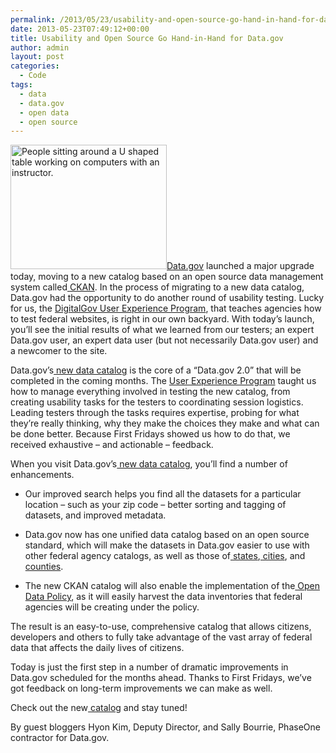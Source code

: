 ```yaml
---
permalink: /2013/05/23/usability-and-open-source-go-hand-in-hand-for-data-gov/
date: 2013-05-23T07:49:12+00:00
title: Usability and Open Source Go Hand-in-Hand for Data.gov
author: admin
layout: post
categories:
  - Code
tags:
  - data
  - data.gov
  - open data
  - open source
---
```


<p dir="ltr">
  <a href="https://s3.amazonaws.com/sitesusa/wp-content/uploads/sites/212/2013/05/usability-molly.jpg"><img class="size-medium wp-image-115452 alignright" src="https://s3.amazonaws.com/sitesusa/wp-content/uploads/sites/212/2013/05/usability-molly-250x199.jpg" alt="People sitting around a U shaped table working on computers with an instructor." width="250" height="199" /></a><a href="http://www.data.gov/" target="_blank">Data.gov</a> launched a major upgrade today, moving to a new catalog based on an open source data management system called<a href="http://ckan.org/"> CKAN</a>. In the process of migrating to a new data catalog, Data.gov had the opportunity to do another round of usability testing. Lucky for us, the <a href="https://www.digitalgov.gov/resources/user-experience-program/digitalgov-user-experience-program-test-support/" target="_blank">DigitalGov User Experience Program</a>, that teaches agencies how to test federal websites, is right in our own backyard. With today’s launch, you’ll see the initial results of what we learned from our testers; an expert Data.gov user, an expert data user (but not necessarily Data.gov user) and a newcomer to the site.
</p>

<p dir="ltr">
  Data.gov’s<a href="http://catalog.data.gov/"> new data catalog</a> is the core of a “Data.gov 2.0” that will be completed in the coming months.  The <a href="https://www.digitalgov.gov/resources/user-experience-program/digitalgov-user-experience-program-usability-starter-kit/" target="_blank">User Experience Program</a> taught us how to manage everything involved in testing the new catalog, from creating usability tasks for the testers to coordinating session logistics. Leading testers through the tasks requires expertise, probing for what they’re really thinking, why they make the choices they make and what can be done better. Because First Fridays showed us how to do that, we received exhaustive – and actionable – feedback.
</p>

<p dir="ltr">
  When you visit Data.gov’s<a href="http://catalog.data.gov/"> new data catalog</a>, you’ll find a number of enhancements.
</p>

  * <p dir="ltr">
      Our improved search helps you find all the datasets for a particular location – such as your zip code – better sorting and tagging of datasets, and improved metadata.
    </p>

  * <p dir="ltr">
      Data.gov now has one unified data catalog based on an open source standard, which will make the datasets in Data.gov easier to use with other federal agency catalogs, as well as those of<a href="http://www.data.gov/states/community/states"> states</a>,<a href="http://www.data.gov/cities/community/cities"> cities</a>, and<a href="http://www.data.gov/counties/community/counties"> counties</a>.
    </p>

  * <p dir="ltr">
      The new CKAN catalog will also enable the implementation of the<a href="http://www.whitehouse.gov/sites/default/files/omb/memoranda/2013/m-13-13.pdf"> Open Data Policy</a>, as it will easily harvest the data inventories that federal agencies will be creating under the policy.
    </p>

<p dir="ltr">
  The result is an easy-to-use, comprehensive catalog that allows citizens, developers and others to fully take advantage of the vast array of federal data that affects the daily lives of citizens.
</p>

<p dir="ltr">
  Today is just the first step in a number of dramatic improvements in Data.gov scheduled for the months ahead. Thanks to First Fridays, we’ve got feedback on long-term improvements we can make as well.
</p>

<p dir="ltr">
  Check out the new<a href="http://catalog.data.gov/"> catalog</a> and stay tuned!
</p>

<p dir="ltr">
  By guest bloggers Hyon Kim, Deputy Director, and Sally Bourrie, PhaseOne contractor for Data.gov.
</p>

#